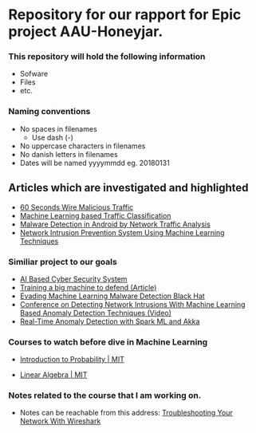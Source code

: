 # Repository for our rapport for Epic project AAU-Honeyjar.

### This repository will hold the following information

* Sofware
* Files
* etc.

### Naming conventions
* No spaces in filenames 
    * Use dash (-)
* No uppercase characters in filenames
* No danish letters in filenames
* Dates will be named yyyymmdd eg. 20180131

## Articles which are investigated and highlighted

- [60 Seconds Wire Malicious Traffic](ahmetturkmen/Honeyjar/blob/master/research-articles/60%20Seconds%20Wire%20Malicious%20Traffic.pdf)
- [Machine Learning based Traffic Classification](ahmetturkmen/Honeyjar/blob/master/research-articles/Machine%20Learning%20based%20Traffic%20Classification.pdf)
- [Malware Detection in Android by Network Traffic Analysis](ahmetturkmen/Honeyjar/blob/master/research-articles/Malware%20Detection%20in%20Android%20by%20Network%20Traffic%20Analysis.pdf)
- [Network Intrusion Prevention System Using Machine Learning Techniques](https://github.com/ahmetturkmen/Honeyjar/blob/master/research-articles/Network%20Intrusion%20Prevention%20System%20Using%20Machine%20Learning%20Techniques.pdf)



### Similiar project to our goals
- [AI Based Cyber Security System](https://thehackernews.com/2016/04/artificial-intelligence-cyber-security.html)
- [Training a big machine to defend (Article)](https://people.csail.mit.edu/kalyan/AI2_Paper.pdf)
- [Evading Machine Learning Malware Detection  Black Hat](https://www.blackhat.com/docs/us-17/thursday/us-17-Anderson-Bot-Vs-Bot-Evading-Machine-Learning-Malware-Detection-wp.pdf)
- [Conference on Detecting Network Intrusions With Machine Learning Based Anomaly Detection Techniques (Video)](https://youtu.be/c71gt-I8Lik)
- [Real-Time Anomaly Detection with Spark ML and Akka](https://www.youtube.com/watch?v=Aeg5yEBuqgM)

### Courses to watch before dive in Machine Learning

- [Introduction to Probability | MIT ](https://www.edx.org/course/introduction-probability-science-mitx-6-041x-2)

-  [Linear Algebra | MIT](https://ocw.mit.edu/courses/mathematics/18-06-linear-algebra-spring-2010/)

### Notes related to the course that I am working on.

- Notes can be reachable from this address: [Troubleshooting Your Network With Wireshark](https://1drv.ms/f/s!AufrJhaLfGmqg4UrNR49V6wrAgRy8w)
